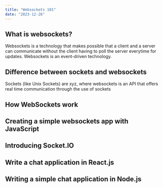 ```yaml
---
title: "Websockets 101"
date: "2023-12-26"
---
```


## What is websockets?

Websockets is a technology that makes possible that a client and a server can communicate without the client having to poll the server everytime for updates. Websockets is an event-driven technology.

## Difference between sockets and websockets

Sockets (like Unix Sockets) are xyz, where websockets is an API that offers real time communication through the use of sockets

## How WebSockets work

## Creating a simple websockets app with JavaScript

## Introducing Socket.IO

## Write a chat application in React.js

## Writing a simple chat application in Node.js
